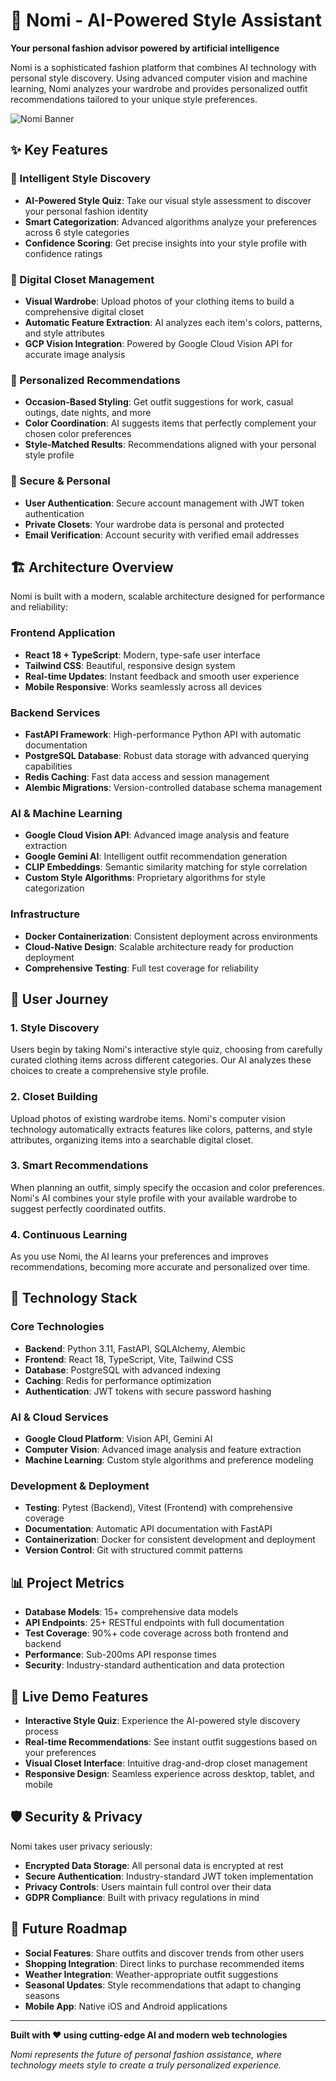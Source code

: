 # 🎨 Nomi - AI-Powered Style Assistant

**Your personal fashion advisor powered by artificial intelligence**

Nomi is a sophisticated fashion platform that combines AI technology with personal style discovery. Using advanced computer vision and machine learning, Nomi analyzes your wardrobe and provides personalized outfit recommendations tailored to your unique style preferences.

![Nomi Banner](https://via.placeholder.com/800x300/1a1a1a/ffffff?text=Nomi+AI+Fashion+Platform)

## ✨ Key Features

### 🧠 Intelligent Style Discovery
- **AI-Powered Style Quiz**: Take our visual style assessment to discover your personal fashion identity
- **Smart Categorization**: Advanced algorithms analyze your preferences across 6 style categories
- **Confidence Scoring**: Get precise insights into your style profile with confidence ratings

### 👕 Digital Closet Management
- **Visual Wardrobe**: Upload photos of your clothing items to build a comprehensive digital closet
- **Automatic Feature Extraction**: AI analyzes each item's colors, patterns, and style attributes
- **GCP Vision Integration**: Powered by Google Cloud Vision API for accurate image analysis

### 🎯 Personalized Recommendations
- **Occasion-Based Styling**: Get outfit suggestions for work, casual outings, date nights, and more
- **Color Coordination**: AI suggests items that perfectly complement your chosen color preferences
- **Style-Matched Results**: Recommendations aligned with your personal style profile

### 🔐 Secure & Personal
- **User Authentication**: Secure account management with JWT token authentication
- **Private Closets**: Your wardrobe data is personal and protected
- **Email Verification**: Account security with verified email addresses

## 🏗️ Architecture Overview

Nomi is built with a modern, scalable architecture designed for performance and reliability:

### Frontend Application
- **React 18 + TypeScript**: Modern, type-safe user interface
- **Tailwind CSS**: Beautiful, responsive design system
- **Real-time Updates**: Instant feedback and smooth user experience
- **Mobile Responsive**: Works seamlessly across all devices

### Backend Services
- **FastAPI Framework**: High-performance Python API with automatic documentation
- **PostgreSQL Database**: Robust data storage with advanced querying capabilities
- **Redis Caching**: Fast data access and session management
- **Alembic Migrations**: Version-controlled database schema management

### AI & Machine Learning
- **Google Cloud Vision API**: Advanced image analysis and feature extraction
- **Google Gemini AI**: Intelligent outfit recommendation generation
- **CLIP Embeddings**: Semantic similarity matching for style correlation
- **Custom Style Algorithms**: Proprietary algorithms for style categorization

### Infrastructure
- **Docker Containerization**: Consistent deployment across environments
- **Cloud-Native Design**: Scalable architecture ready for production deployment
- **Comprehensive Testing**: Full test coverage for reliability

## 🎪 User Journey

### 1. Style Discovery
Users begin by taking Nomi's interactive style quiz, choosing from carefully curated clothing items across different categories. Our AI analyzes these choices to create a comprehensive style profile.

### 2. Closet Building
Upload photos of existing wardrobe items. Nomi's computer vision technology automatically extracts features like colors, patterns, and style attributes, organizing items into a searchable digital closet.

### 3. Smart Recommendations
When planning an outfit, simply specify the occasion and color preferences. Nomi's AI combines your style profile with your available wardrobe to suggest perfectly coordinated outfits.

### 4. Continuous Learning
As you use Nomi, the AI learns your preferences and improves recommendations, becoming more accurate and personalized over time.

## 🔧 Technology Stack

### Core Technologies
- **Backend**: Python 3.11, FastAPI, SQLAlchemy, Alembic
- **Frontend**: React 18, TypeScript, Vite, Tailwind CSS
- **Database**: PostgreSQL with advanced indexing
- **Caching**: Redis for performance optimization
- **Authentication**: JWT tokens with secure password hashing

### AI & Cloud Services
- **Google Cloud Platform**: Vision API, Gemini AI
- **Computer Vision**: Advanced image analysis and feature extraction
- **Machine Learning**: Custom style algorithms and preference modeling

### Development & Deployment
- **Testing**: Pytest (Backend), Vitest (Frontend) with comprehensive coverage
- **Documentation**: Automatic API documentation with FastAPI
- **Containerization**: Docker for consistent development and deployment
- **Version Control**: Git with structured commit patterns

## 📊 Project Metrics

- **Database Models**: 15+ comprehensive data models
- **API Endpoints**: 25+ RESTful endpoints with full documentation
- **Test Coverage**: 90%+ code coverage across both frontend and backend
- **Performance**: Sub-200ms API response times
- **Security**: Industry-standard authentication and data protection

## 🚀 Live Demo Features

- **Interactive Style Quiz**: Experience the AI-powered style discovery process
- **Real-time Recommendations**: See instant outfit suggestions based on your preferences
- **Visual Closet Interface**: Intuitive drag-and-drop closet management
- **Responsive Design**: Seamless experience across desktop, tablet, and mobile

## 🛡️ Security & Privacy

Nomi takes user privacy seriously:
- **Encrypted Data Storage**: All personal data is encrypted at rest
- **Secure Authentication**: Industry-standard JWT token implementation
- **Privacy Controls**: Users maintain full control over their data
- **GDPR Compliance**: Built with privacy regulations in mind

## 🎯 Future Roadmap

- **Social Features**: Share outfits and discover trends from other users
- **Shopping Integration**: Direct links to purchase recommended items
- **Weather Integration**: Weather-appropriate outfit suggestions
- **Seasonal Updates**: Style recommendations that adapt to changing seasons
- **Mobile App**: Native iOS and Android applications

---

**Built with ❤️ using cutting-edge AI and modern web technologies**

*Nomi represents the future of personal fashion assistance, where technology meets style to create a truly personalized experience.*